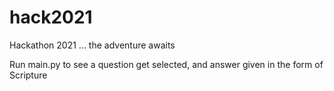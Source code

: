 # hack2021
Hackathon 2021 ... the adventure awaits

Run main.py to see a question get selected, and answer given in the form of Scripture
